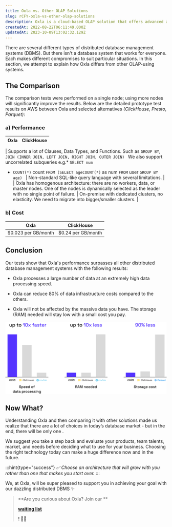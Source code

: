 ```yaml
---
title: Oxla vs. Other OLAP Solutions
slug: rCFY-oxla-vs-other-olap-solutions
description: Oxla is a cloud-based OLAP solution that offers advanced analytics, a user-friendly interface, easy data integration, and customizable reporting options.
createdAt: 2022-08-22T06:11:49.000Z
updatedAt: 2023-10-09T13:02:32.129Z
---
```


There are several different types of distributed database management systems (DBMS). But there isn't a database system that works for everyone. Each makes different compromises to suit particular situations. In this section, we attempt to explain how Oxla differs from other OLAP-using systems.

## The Comparison

The comparison tests were performed on a single node; using more nodes will significantly improve the results. Below are the detailed prototype test results on AWS between Oxla and selected alternatives _(ClickHouse, Presto, Parquet)_:

### a) Performance

| **Oxla** | **ClickHouse** |
| -------- | -------------- |

| Supports a lot of Clauses, Data Types, and Functions. Such as `GROUP BY`, `JOIN (INNER JOIN, LEFT JOIN, RIGHT JOIN, OUTER JOIN)
`&#xA;We also support uncorrelated subqueries e.g.\* `SELECT num`

- `COUNT(*)` count `FROM (SELECT ageCOUNT(*)` as num `FROM` user `GROUP BY age) ` | Non-standard SQL-like query language with several limitations.&#xA;&#xA; |
  | Oxla has homogenous architecture: there are no workers, data, or master nodes. One of the nodes is dynamically selected as the leader with no single point of failure.&#x20; | On-premise with dedicated clusters, no elasticity. We need to migrate into bigger/smaller clusters. |

### b) Cost

| **Oxla**            | **ClickHouse**     |
| ------------------- | ------------------ |
| $0.023 per GB/month | $0.24 per GB/month |

## Conclusion

Our tests show that Oxla's performance surpasses all other distributed database management systems with the following results:

- Oxla processes a large number of data at an extremely high data processing speed.

- Oxla can reduce 80% of data infrastructure costs compared to the others.

- Oxla will not be affected by the massive data you have. The storage (RAM) needed will stay low with a small cost you pay.

![comparison](../../assets/Oxla%20vs%20Other%20OLAP%20Solution_comparison.png)

## Now What?

Understanding Oxla and then comparing it with other solutions made us realize that there are a lot of choices in today’s database market - but in the end, there will be only one .

We suggest you take a step back and evaluate your products, team talents, market, and needs before deciding what to use for your business. Choosing the right technology today can make a huge difference now and in the future.

:::hint{type="success"}
_✅ Choose an architecture that will grow with you rather than one that makes you start over._
:::

We, at Oxla, will be super pleased to support you in achieving your goal with our dazzling distributed DBMS ✨

> **Are you curious about Oxla? Join our **
>
> [**waiting list**](https://www.oxla.com/)
>
> **! 🙋‍♂️**
